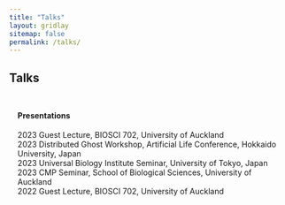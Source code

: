 ```yaml
---
title: "Talks"
layout: gridlay
sitemap: false
permalink: /talks/
---
```


<style>
.btn{
    margin-bottom:5px;
    padding-top:1px;
    padding-bottom:1px;
    padding-left:15px;
    padding-right:15px;
}
.jumbotron{
    padding:3%;
    padding-bottom:10px;
    padding-top:10px;
    margin-top:10px;
    margin-bottom:30px;
}
</style>

## Talks

<div class="jumbotron">
<div class="col-md-12 col-sm-12">
<h4>Presentations</h4>

</div>
2023 Guest Lecture, BIOSCI 702, University of Auckland
<br/>
2023 Distributed Ghost Workshop, Artificial Life Conference, Hokkaido University, Japan
<br/>
2023 Universal Biology Institute Seminar, University of Tokyo, Japan
<br/>
2023 CMP Seminar, School of Biological Sciences, University of Auckland
<br/>
2022 Guest Lecture, BIOSCI 702, University of Auckland
